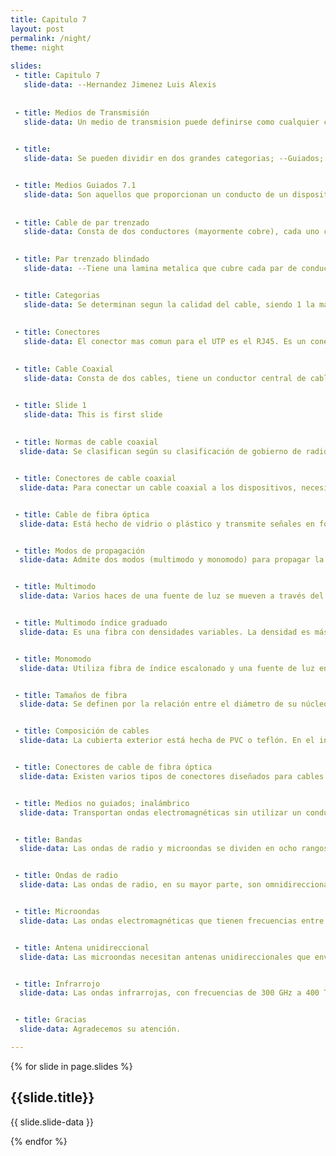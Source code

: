 ```yaml
---
title: Capitulo 7
layout: post
permalink: /night/
theme: night
 
slides:
 - title: Capitulo 7
   slide-data: --Hernandez Jimenez Luis Alexis
 
     
 - title: Medios de Transmisión
   slide-data: Un medio de transmision puede definirse como cualquier cosa que puede llevar informacion desde una fuente a un destino

   
 - title: 
   slide-data: Se pueden dividir en dos grandes categorias; --Guiados; Incluyen el par trenzado, cable coaxial y cable de fibra optica  --No guiados; Es el espacio libre


 - title: Medios Guiados 7.1
   slide-data: Son aquellos que proporcionan un conducto de un dispositivo a otro.
 
     
 - title: Cable de par trenzado
   slide-data: Consta de dos conductores (mayormente cobre), cada uno con su propio aislamiento plastico, trenzados entre si

   
 - title: Par trenzado blindado
   slide-data: --Tiene una lamina metalica que cubre cada par de conductores aislados. --Mejora la calidad del cable y evitar el ruido o diafonia


 - title: Categorias
   slide-data: Se determinan segun la calidad del cable, siendo 1 la mas baja y 7 la mas alta.
 
     
 - title: Conectores
   slide-data: El conector mas comun para el UTP es el RJ45. Es un conector codificado, es decir, que solo se puede insertar de una sola manera

   
 - title: Cable Coaxial
   slide-data: Consta de dos cables, tiene un conductor central de cable trenzado envuelto en una funda aislante que esta revstida por una lamina metalica. La envoltura exterior sirve para la proteccion contra el ruido .


 - title: Slide 1
   slide-data: This is first slide
 
     
 - title: Normas de cable coaxial
  slide-data: Se clasifican según su clasificación de gobierno de radio (RG). Cada cable definido por una clasificación RG tiene una función especializada.


 - title: Conectores de cable coaxial
  slide-data: Para conectar un cable coaxial a los dispositivos, necesitamos conectores coaxiales. El tipo de conector más común que se usa es el conector Bayone-Neill-Concelman (BNC). El conector BNC T se usa en redes Ethernet para derivar la señal a una computadora u otro dispositivo.


 - title: Cable de fibra óptica
  slide-data: Está hecho de vidrio o plástico y transmite señales en forma de luz. La diferencia de densidad debe ser tal que un haz de luz que se mueve a través del núcleo se refleje en el revestimiento en lugar de refractarse en él.


 - title: Modos de propagación
  slide-data: Admite dos modos (multimodo y monomodo) para propagar la luz por los canales ópticos, cada uno requiere fibras con características físicas diferentes. El modo multimodo se puede implementar en dos formas; índice escalonado o índice graduado.


 - title: Multimodo
  slide-data: Varios haces de una fuente de luz se mueven a través del núcleo en diferentes trayectorias. La forma en que estos haces se mueven dentro del cable depende de la estructura del núcleo.


 - title: Multimodo índice graduado
  slide-data: Es una fibra con densidades variables. La densidad es más alta en el centro del núcleo y disminuye gradualmente hasta su nivel más bajo en el borde.


 - title: Monomodo
  slide-data: Utiliza fibra de índice escalonado y una fuente de luz enfocada que limita los haces a un pequeño rango de ángulos. La disminución de la densidad da como resultado un ángulo crítico que está lo suficientemente cerca de 90° para hacer que la propagación de los haces sea casi horizontal.


 - title: Tamaños de fibra
  slide-data: Se definen por la relación entre el diámetro de su núcleo y el diámetro de su revestimiento, ambos expresados ​​en micrómetros.


 - title: Composición de cables
  slide-data: La cubierta exterior está hecha de PVC o teflón. En el interior de la cubierta hay hilos de Kevlar para reforzar el cable. Debajo del Kevlar hay otro revestimiento de plástico para amortiguar la fibra. La fibra está en el centro del cable y consta de revestimiento y núcleo.


 - title: Conectores de cable de fibra óptica
  slide-data: Existen varios tipos de conectores diseñados para cables de fibra óptica, adaptados para aplicaciones específicas.


 - title: Medios no guiados; inalámbrico
  slide-data: Transportan ondas electromagnéticas sin utilizar un conductor físico. Este tipo de comunicación se conoce a menudo como comunicación inalámbrica. Las señales se transmiten a través del espacio libre y están disponibles para cualquier persona que tenga un dispositivo capaz de recibirlas.


 - title: Bandas
  slide-data: Las ondas de radio y microondas se dividen en ocho rangos, denominados bandas. Estas bandas se clasifican desde frecuencias muy bajas (VLF) hasta frecuencias extremadamente altas (EHF).


 - title: Ondas de radio
  slide-data: Las ondas de radio, en su mayor parte, son omnidireccionales. Cuando una antena transmite ondas de radio, estas se propagan en todas las direcciones. Las ondas de radio, en particular las que se propagan en el cielo, pueden viajar grandes distancias. El uso de cualquier parte de la banda requiere el permiso de las autoridades.


 - title: Microondas
  slide-data: Las ondas electromagnéticas que tienen frecuencias entre 1 y 300 GHz se denominan microondas. Las microondas son unidireccionales, y su propagación se produce en línea de visión. Las microondas de muy alta frecuencia no pueden atravesar paredes. La banda es relativamente amplia; casi 299 GHz. El uso de ciertas partes de la banda requiere permiso de las autoridades.


 - title: Antena unidireccional
  slide-data: Las microondas necesitan antenas unidireccionales que envíen señales en una dirección. Para las comunicaciones por microondas se utilizan dos tipos de antenas; la antena parabólica y la antena de bocina.


 - title: Infrarrojo
  slide-data: Las ondas infrarrojas, con frecuencias de 300 GHz a 400 THz (longitudes de onda de 1 mm a 770 nm), se pueden usar para la comunicación de corto alcance. Las ondas infrarrojas, que tienen frecuencias altas, no pueden atravesar paredes.


 - title: Gracias
  slide-data: Agradecemos su atención.

---
```


{% for slide in page.slides %}
                    
<section data-background="{% if slide.background %}{{slide.background}}{% else %}{{page.background}}{% endif %}"><h1>{{slide.title}}</h1>{{ slide.slide-data }}</section>
                    
{% endfor %}
    
